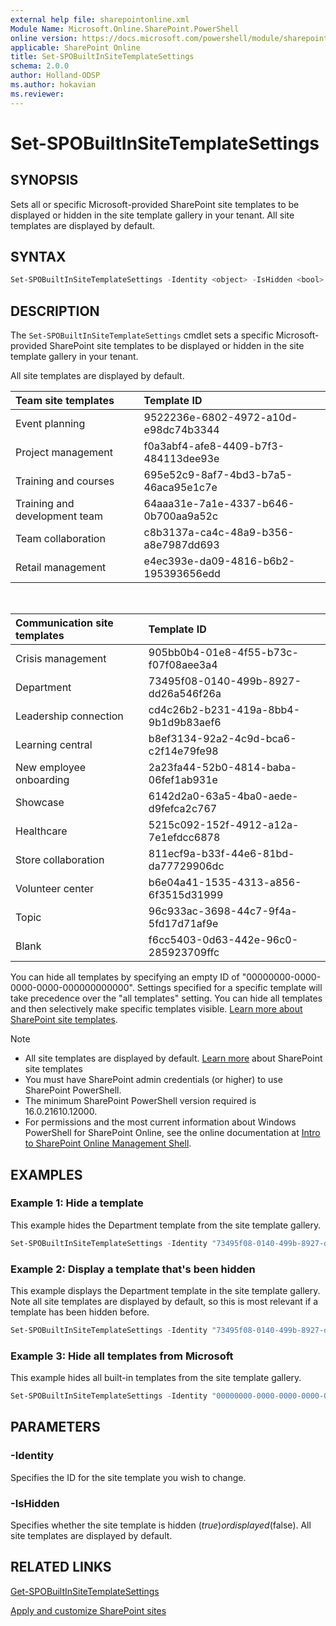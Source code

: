 ```yaml
---
external help file: sharepointonline.xml
Module Name: Microsoft.Online.SharePoint.PowerShell
online version: https://docs.microsoft.com/powershell/module/sharepoint-online/Set-SPOBuiltInSiteTemplateSettings
applicable: SharePoint Online
title: Set-SPOBuiltInSiteTemplateSettings
schema: 2.0.0
author: Holland-ODSP
ms.author: hokavian
ms.reviewer:
---
```


# Set-SPOBuiltInSiteTemplateSettings

## SYNOPSIS

Sets all or specific Microsoft-provided SharePoint site templates to be displayed or hidden in the site template gallery in your tenant. All site templates are displayed by default. 

## SYNTAX

```powershell
Set-SPOBuiltInSiteTemplateSettings -Identity <object> -IsHidden <bool>
```

## DESCRIPTION

The `Set-SPOBuiltInSiteTemplateSettings` cmdlet sets a specific Microsoft-provided SharePoint site templates to be displayed or hidden in the site template gallery in your tenant. 

All site templates are displayed by default.

| Team site templates  | Template ID                 | 
| :------------------- | :------------------- |
| Event planning  | 9522236e-6802-4972-a10d-e98dc74b3344 | 
| Project management              | f0a3abf4-afe8-4409-b7f3-484113dee93e| 
| Training and courses        | 695e52c9-8af7-4bd3-b7a5-46aca95e1c7e  | 
| Training and development team     | 64aaa31e-7a1e-4337-b646-0b700aa9a52c | 
| Team collaboration     | c8b3137a-ca4c-48a9-b356-a8e7987dd693  | 
| Retail management     | e4ec393e-da09-4816-b6b2-195393656edd  | 

<br>

| Communication site templates | Template ID                 | 
| :------------------- | :------------------- |
| Crisis management  | 905bb0b4-01e8-4f55-b73c-f07f08aee3a4 | 
| Department  | 73495f08-0140-499b-8927-dd26a546f26a   | 
| Leadership connection    | cd4c26b2-b231-419a-8bb4-9b1d9b83aef6 | 
| Learning central       | b8ef3134-92a2-4c9d-bca6-c2f14e79fe98  | 
| New employee onboarding      | 2a23fa44-52b0-4814-baba-06fef1ab931e   | 
| Showcase  | 6142d2a0-63a5-4ba0-aede-d9fefca2c767   | 
| Healthcare  | 5215c092-152f-4912-a12a-7e1efdcc6878   | 
| Store collaboration  | 811ecf9a-b33f-44e6-81bd-da77729906dc   | 
| Volunteer center  | b6e04a41-1535-4313-a856-6f3515d31999   | 
| Topic     | 96c933ac-3698-44c7-9f4a-5fd17d71af9e   | 
| Blank    | f6cc5403-0d63-442e-96c0-285923709ffc  | 

You can hide all templates by specifying an empty ID of "00000000-0000-0000-0000-000000000000". Settings specified for a specific template will take precedence over the "all templates" setting. You can hide all templates and then selectively make specific templates visible. [Learn more about SharePoint site templates](https://support.microsoft.com/office/apply-and-customize-sharepoint-site-templates-39382463-0e45-4d1b-be27-0e96aeec8398).


>[!NOTE]
> - All site templates are displayed by default. [Learn more](https://support.microsoft.com/office/apply-and-customize-sharepoint-site-templates-39382463-0e45-4d1b-be27-0e96aeec8398) about SharePoint site templates
> - You must have SharePoint admin credentials (or higher) to use SharePoint PowerShell.
> - The minimum SharePoint PowerShell version required is 16.0.21610.12000.
> - For permissions and the most current information about Windows PowerShell for SharePoint Online, see the online documentation at [Intro to SharePoint Online Management Shell](https://docs.microsoft.com/powershell/sharepoint/sharepoint-online/introduction-sharepoint-online-management-shell?view=sharepoint-ps).


## EXAMPLES 

### Example 1: Hide a template

This example hides the Department template from the site template gallery.  

```powershell
Set-SPOBuiltInSiteTemplateSettings -Identity "73495f08-0140-499b-8927-dd26a546f26a" -IsHidden $true
```

###  Example 2: Display a template that's been hidden

This example displays the Department template in the site template gallery. Note all site templates are displayed by default, so this is most relevant if a template has been hidden before.   

```powershell
Set-SPOBuiltInSiteTemplateSettings -Identity "73495f08-0140-499b-8927-dd26a546f26a" -IsHidden $false
```

### Example 3: Hide all templates from Microsoft

This example hides all built-in templates from the site template gallery.  

```powershell
Set-SPOBuiltInSiteTemplateSettings -Identity "00000000-0000-0000-0000-000000000000" -IsHidden $true
```


## PARAMETERS

### -Identity
 
Specifies the ID for the site template you wish to change. 
 
### -IsHidden
 
Specifies whether the site template is hidden ($true) or displayed ($false). All site templates are displayed by default.

## RELATED LINKS

[Get-SPOBuiltInSiteTemplateSettings](Get-SPOBuiltInSiteTemplateSettings.md)

[Apply and customize SharePoint sites](https://support.microsoft.com/office/apply-and-customize-sharepoint-site-templates-39382463-0e45-4d1b-be27-0e96aeec8398)
